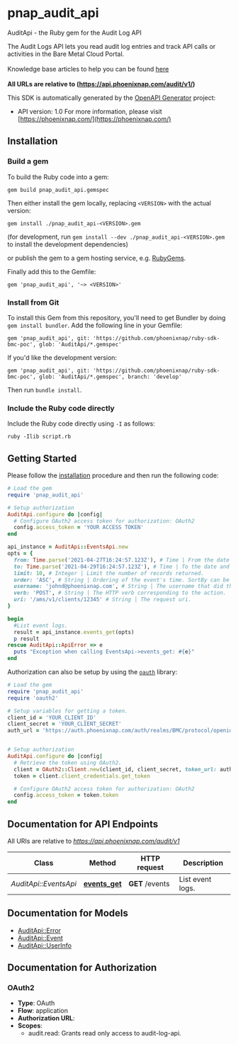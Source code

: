 # pnap_audit_api

AuditApi - the Ruby gem for the Audit Log API

The Audit Logs API lets you read audit log entries and track API calls or activities in the Bare Metal Cloud Portal.<br>
<br>
<span class='pnap-api-knowledge-base-link'>
Knowledge base articles to help you can be found
<a href='https://phoenixnap.com/kb/bmc-server-management-via-api#audit-log-api' target='_blank'>here</a>
</span><br>
<br>
<b>All URLs are relative to (https://api.phoenixnap.com/audit/v1/)</b>


This SDK is automatically generated by the [OpenAPI Generator](https://openapi-generator.tech) project:

- API version: 1.0
For more information, please visit [https://phoenixnap.com/](https://phoenixnap.com/)

## Installation

### Build a gem

To build the Ruby code into a gem:

```shell
gem build pnap_audit_api.gemspec
```

Then either install the gem locally, replacing `<VERSION>` with the actual version:

```shell
gem install ./pnap_audit_api-<VERSION>.gem
```

(for development, run `gem install --dev ./pnap_audit_api-<VERSION>.gem` to install the development dependencies)

or publish the gem to a gem hosting service, e.g. [RubyGems](https://rubygems.org/).

Finally add this to the Gemfile:

    gem 'pnap_audit_api', '~> <VERSION>'

### Install from Git

To install this Gem from this repository, you'll need to get Bundler by doing `gem install bundler`. Add the following line in your Gemfile:

    gem 'pnap_audit_api', git: 'https://github.com/phoenixnap/ruby-sdk-bmc-poc', glob: 'AuditApi/*.gemspec'

If you'd like the development version:

    gem 'pnap_audit_api', git: 'https://github.com/phoenixnap/ruby-sdk-bmc-poc', glob: 'AuditApi/*.gemspec', branch: 'develop'

Then run `bundle install`.

### Include the Ruby code directly

Include the Ruby code directly using `-I` as follows:

```shell
ruby -Ilib script.rb
```

## Getting Started

Please follow the [installation](#installation) procedure and then run the following code:

```ruby
# Load the gem
require 'pnap_audit_api'

# Setup authorization
AuditApi.configure do |config|
  # Configure OAuth2 access token for authorization: OAuth2
  config.access_token = 'YOUR ACCESS TOKEN'
end

api_instance = AuditApi::EventsApi.new
opts = {
  from: Time.parse('2021-04-27T16:24:57.123Z'), # Time | From the date and time (inclusive) to filter event log records by.
  to: Time.parse('2021-04-29T16:24:57.123Z'), # Time | To the date and time (inclusive) to filter event log records by.
  limit: 10, # Integer | Limit the number of records returned.
  order: 'ASC', # String | Ordering of the event's time. SortBy can be introduced later on.
  username: 'johnd@phoenixnap.com', # String | The username that did the actions.
  verb: 'POST', # String | The HTTP verb corresponding to the action.
  uri: '/ams/v1/clients/12345' # String | The request uri.
}

begin
  #List event logs.
  result = api_instance.events_get(opts)
  p result
rescue AuditApi::ApiError => e
  puts "Exception when calling EventsApi->events_get: #{e}"
end

```

Authorization can also be setup by using the [`oauth`](https://github.com/oauth-xx/oauth2) library:

```ruby
# Load the gem
require 'pnap_audit_api'
require 'oauth2'

# Setup variables for getting a token.
client_id = 'YOUR_CLIENT_ID'
client_secret = 'YOUR_CLIENT_SECRET'
auth_url = 'https://auth.phoenixnap.com/auth/realms/BMC/protocol/openid-connect/token'


# Setup authorization
AuditApi.configure do |config|
  # Retrieve the token using OAuth2.
  client = OAuth2::Client.new(client_id, client_secret, token_url: auth_url)
  token = client.client_credentials.get_token

  # Configure OAuth2 access token for authorization: OAuth2
  config.access_token = token.token
end

```

## Documentation for API Endpoints

All URIs are relative to *https://api.phoenixnap.com/audit/v1*

Class | Method | HTTP request | Description
------------ | ------------- | ------------- | -------------
*AuditApi::EventsApi* | [**events_get**](docs/EventsApi.md#events_get) | **GET** /events | List event logs.


## Documentation for Models

 - [AuditApi::Error](docs/Error.md)
 - [AuditApi::Event](docs/Event.md)
 - [AuditApi::UserInfo](docs/UserInfo.md)


## Documentation for Authorization


### OAuth2


- **Type**: OAuth
- **Flow**: application
- **Authorization URL**: 
- **Scopes**: 
  - audit.read: Grants read only access to audit-log-api.

